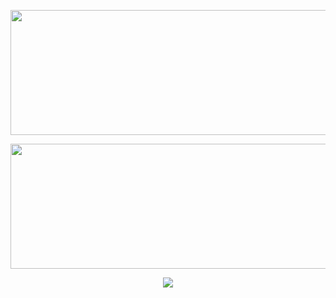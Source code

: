 <p align="center">
 <img width="600" height="200" src="https://github-readme-stats.vercel.app/api?username=CommanderCRM&show_icons=true&theme=transparent">
</p>

<p align="center">
 <img width="600" height="200" src="https://github-readme-stats.vercel.app/api/top-langs/?username=CommanderCRM&size_weight=0.0005&count_weight=0.3&layout=compact&theme=transparent">
</p>

<div id="header" align="center">
  <img src="https://komarev.com/ghpvc/?username=CommanderCRM&style=for-the-badge&color=000000&abbreviated=true">
</div>

